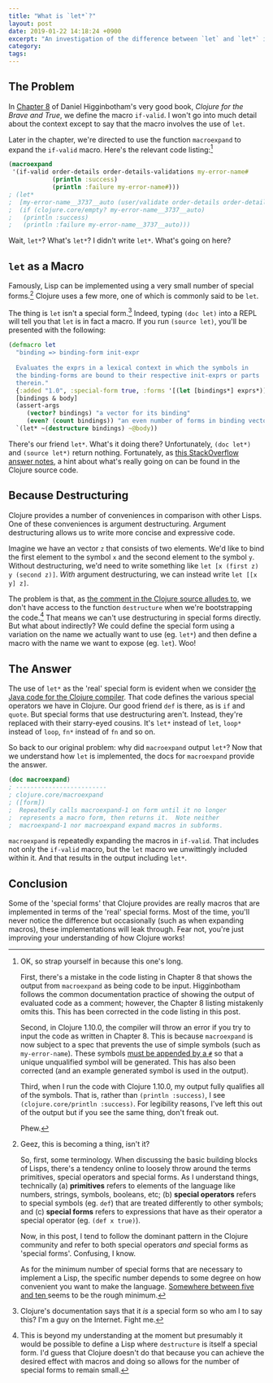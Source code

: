 ```yaml
---
title: "What is `let*`?"
layout: post
date: 2019-01-22 14:18:24 +0900
excerpt: "An investigation of the difference between `let` and `let*` in Clojure."
category: 
tags: 
---
```


## The Problem

In [Chapter 8][ch8] of Daniel Higginbotham's very good book, _Clojure for the Brave and True_, we define the macro `if-valid`. I won't go into much detail about the context except to say that the macro involves the use of `let`.

[ch8]: https://www.braveclojure.com/writing-macros/

Later in the chapter, we're directed to use the function `macroexpand` to expand the `if-valid` macro. Here's the relevant code listing:[^1]

```clj
(macroexpand
 '(if-valid order-details order-details-validations my-error-name#
            (println :success)
            (println :failure my-error-name#)))
; (let*
;  [my-error-name__3737__auto (user/validate order-details order-details-validations)]
;  (if (clojure.core/empty? my-error-name__3737__auto)
;   (println :success)
;   (println :failure my-error-name__3737__auto)))
```

Wait, `let*`? What's `let*`? I didn't write `let*`. What's going on here?

## `let` as a Macro

Famously, Lisp can be implemented using a very small number of special forms.[^2] Clojure uses a few more, one of which is commonly said to be `let`.

The thing is `let` isn't a special form.[^3] Indeed, typing `(doc let)` into a REPL will tell you that `let` is in fact a macro. If you run `(source let)`, you'll be presented with the following:

```clj
(defmacro let                                                               
  "binding => binding-form init-expr                                        
                                                                            
  Evaluates the exprs in a lexical context in which the symbols in          
  the binding-forms are bound to their respective init-exprs or parts       
  therein."                                                                 
  {:added "1.0", :special-form true, :forms '[(let [bindings*] exprs*)]}    
  [bindings & body]                                                         
  (assert-args                                                              
     (vector? bindings) "a vector for its binding"                          
     (even? (count bindings)) "an even number of forms in binding vector")  
  `(let* ~(destructure bindings) ~@body))      
```

There's our friend `let*`. What's it doing there? Unfortunately, `(doc let*)` and `(source let*)` return nothing. Fortunately, as [this StackOverflow answer notes][so-ll], a hint about what's really going on can be found in the Clojure source code.

[so-ll]: https://stackoverflow.com/a/31661863/308909

## Because Destructuring

Clojure provides a number of conveniences in comparison with other Lisps. One of these conveniences is argument destructuring.
Argument destructuring allows us to write more concise and expressive code.

Imagine we have an vector `z` that consists of two elements. We'd like to bind the first element to the symbol `x` and the second element to the symbol `y`. Without destructuring, we'd need to write something like `let [x (first z) y (second z)]`. _With_ argument destructuring, we can instead write `let [[x y] z]`.

The problem is that, as [the comment in the Clojure source alludes to][gh-cc], we don't have access to the function `destructure` when we're bootstrapping the code.[^4] That means we can't use destructuring in special forms directly. But what about indirectly? We could define the special form using a variation on the name we actually want to use (eg. `let*`) and then define a macro with the name we want to expose (eg. `let`). Woo!

[gh-cc]: https://github.com/clojure/clojure/blob/ee3553362de9bc3bfd18d4b0b3381e3483c2a34c/src/clj/clojure/core.clj#L31

## The Answer

The use of `let*` as the 'real' special form is evident when we consider [the Java code for the Clojure compiler][gh-jc]. That code defines the various special operators we have in Clojure. Our good friend `def` is there, as is `if` and `quote`. But special forms that use destructuring aren't. Instead, they're replaced with their starry-eyed cousins. It's `let*` instead of `let`, `loop*` instead of `loop`, `fn*` instead of `fn` and so on.

[gh-jc]: https://github.com/clojure/clojure/blob/2cc37bb56a9125a1829c73c505e32995e663059a/src/jvm/clojure/lang/Compiler.java

So back to our original problem: why did `macroexpand` output `let*`? Now that we understand how `let` is implemented, the docs for `macroexpand` provide the answer.

```clj
(doc macroexpand)
; -------------------------                                                   
; clojure.core/macroexpand                                                    
; ([form])                                                                    
;  Repeatedly calls macroexpand-1 on form until it no longer                 
;  represents a macro form, then returns it.  Note neither  
;  macroexpand-1 nor macroexpand expand macros in subforms.
```

`macroexpand` is repeatedly expanding the macros in `if-valid`. That includes not only the `if-valid` macro, but the `let` macro we unwittingly included within it. And that results in the output including `let*`.

## Conclusion

Some of the 'special forms' that Clojure provides are really macros that are implemented in terms of the 'real' special forms. Most of the time, you'll never notice the difference but occasionally (such as when expanding macros), these implementations will leak through. Fear not, you're just improving your understanding of how Clojure works!

[^1]:
    OK, so strap yourself in because this one's long.

    First, there's a mistake in the code listing in Chapter 8 that shows the output from `macroexpand` as being code to be input. Higginbotham follows the common documentation practice of showing the output of evaluated code as a comment; however, the Chapter 8 listing mistakenly omits this. This has been corrected in the code listing in this post.

    Second, in Clojure 1.10.0, the compiler will throw an error if you try to input the code as written in Chapter 8. This is because `macroexpand` is now subject to a spec that prevents the use of simple symbols (such as `my-error-name`). These symbols [must be appended by a `#`][cljd] so that a unique unqualified symbol will be generated. This has also been corrected (and an example generated symbol is used in the output).

    [cljd]: https://clojure.org/guides/weird_characters

    Third, when I run the code with Clojure 1.10.0, my output fully qualifies all of the symbols. That is, rather than `(println :success)`, I see `(clojure.core/println :success)`. For legibility reasons, I've left this out of the output but if you see the same thing, don't freak out.

    Phew.

[^2]:
    Geez, this is becoming a thing, isn't it?

    So, first, some terminology. When discussing the basic building blocks of Lisps, there's a tendency online to loosely throw around the terms primitives, special operators and special forms. As I understand things, technically (a) **primitives** refers to elements of the language like numbers, strings, symbols, booleans, etc; (b) **special operators** refers to special symbols (eg. `def`) that are treated differently to other symbols; and (c) **special forms** refers to expressions that have as their operator a special operator (eg. `(def x true)`).

    Now, in this post, I tend to follow the dominant pattern in the Clojure community and refer to both special operators _and_ special forms as 'special forms'. Confusing, I know.

    As for the minimum number of special forms that are necessary to implement a Lisp, the specific number depends to some degree on how convenient you want to make the language. [Somewhere between five and ten ][so-sf]seems to be the rough minimum.

    [so-sf]: https://stackoverflow.com/q/3482389/308909

[^3]: Clojure's documentation says that it _is_ a special form so who am I to say this? I'm a guy on the Internet. Fight me.

[^4]: This is beyond my understanding at the moment but presumably it would be possible to define a Lisp where `destructure` is itself a special form. I'd guess that Clojure doesn't do that because you can achieve the desired effect with macros and doing so allows for the number of special forms to remain small.